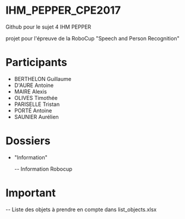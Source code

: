# IHM_PEPPER_CPE2017

Github pour le sujet 4 IHM PEPPER

projet pour l'épreuve de la RoboCup "Speech and Person Recognition"
  
# Participants
-  BERTHELON Guillaume
-  D'AURE Antoine
-  MAIRE Alexis
-  OLIVES Timothée
-  PARISELLE Tristan
-  PORTÉ Antoine
-  SAUNIER Aurélien
  
# Dossiers
- "Information"
   
  -- Information Robocup
 
# Important
  -- Liste des objets à prendre en compte dans list_objects.xlsx
